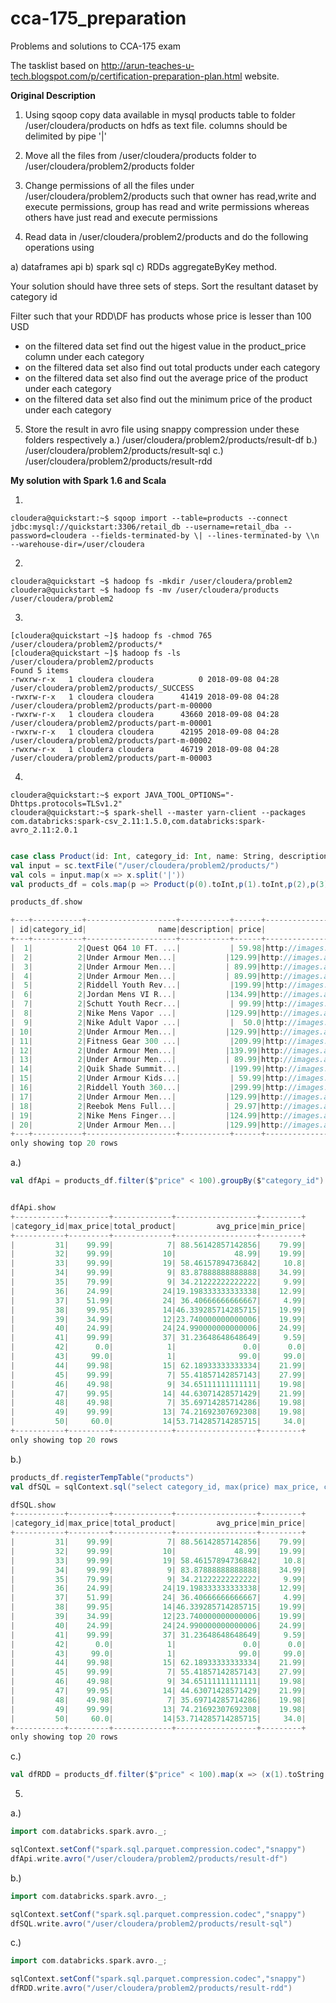 # cca-175_preparation
Problems and solutions to CCA-175 exam

The tasklist based on http://arun-teaches-u-tech.blogspot.com/p/certification-preparation-plan.html website. 

__Original Description__
1. Using sqoop copy data available in mysql products table to folder /user/cloudera/products on hdfs as text file. columns should be delimited by pipe '|'

2. Move all the files from /user/cloudera/products folder to /user/cloudera/problem2/products folder

3. Change permissions of all the files under /user/cloudera/problem2/products such that owner has read,write and execute permissions, group has read and write permissions whereas others have just read and execute permissions
4. Read data in /user/cloudera/problem2/products and do the following operations using 

a) dataframes api 
b) spark sql 
c) RDDs aggregateByKey method. 

Your solution should have three sets of steps. Sort the resultant dataset by category id

Filter such that your RDD\DF has products whose price is lesser than 100 USD
- on the filtered data set find out the higest value in the product_price column under each category
- on the filtered data set also find out total products under each category
- on the filtered data set also find out the average price of the product under each category
- on the filtered data set also find out the minimum price of the product under each category

5. Store the result in avro file using snappy compression under these folders respectively
a.) /user/cloudera/problem2/products/result-df
b.) /user/cloudera/problem2/products/result-sql
c.) /user/cloudera/problem2/products/result-rdd

__My solution with Spark 1.6 and Scala__

1.

```console
cloudera@quickstart:~$ sqoop import --table=products --connect jdbc:mysql://quickstart:3306/retail_db --username=retail_dba --password=cloudera --fields-terminated-by \| --lines-terminated-by \\n --warehouse-dir=/user/cloudera
```

2.

```console
cloudera@quickstart ~$ hadoop fs -mkdir /user/cloudera/problem2
cloudera@quickstart ~$ hadoop fs -mv /user/cloudera/products /user/cloudera/problem2
```

3.

```console
[cloudera@quickstart ~]$ hadoop fs -chmod 765 /user/cloudera/problem2/products/*
[cloudera@quickstart ~]$ hadoop fs -ls /user/cloudera/problem2/products
Found 5 items
-rwxrw-r-x   1 cloudera cloudera          0 2018-09-08 04:28 /user/cloudera/problem2/products/_SUCCESS
-rwxrw-r-x   1 cloudera cloudera      41419 2018-09-08 04:28 /user/cloudera/problem2/products/part-m-00000
-rwxrw-r-x   1 cloudera cloudera      43660 2018-09-08 04:28 /user/cloudera/problem2/products/part-m-00001
-rwxrw-r-x   1 cloudera cloudera      42195 2018-09-08 04:28 /user/cloudera/problem2/products/part-m-00002
-rwxrw-r-x   1 cloudera cloudera      46719 2018-09-08 04:28 /user/cloudera/problem2/products/part-m-00003

```
4.

```console
cloudera@quickstart:~$ export JAVA_TOOL_OPTIONS="-Dhttps.protocols=TLSv1.2"
cloudera@quickstart:~$ spark-shell --master yarn-client --packages com.databricks:spark-csv_2.11:1.5.0,com.databricks:spark-avro_2.11:2.0.1

```
```scala

case class Product(id: Int, category_id: Int, name: String, description:String, price: Double, image:String )
val input = sc.textFile("/user/cloudera/problem2/products/")
val cols = input.map(x => x.split('|'))
val products_df = cols.map(p => Product(p(0).toInt,p(1).toInt,p(2),p(3),p(4).toDouble,p(5))).toDF

products_df.show

+---+-----------+--------------------+-----------+------+--------------------+
| id|category_id|                name|description| price|               image|
+---+-----------+--------------------+-----------+------+--------------------+
|  1|          2|Quest Q64 10 FT. ...|           | 59.98|http://images.acm...|
|  2|          2|Under Armour Men...|           |129.99|http://images.acm...|
|  3|          2|Under Armour Men...|           | 89.99|http://images.acm...|
|  4|          2|Under Armour Men...|           | 89.99|http://images.acm...|
|  5|          2|Riddell Youth Rev...|           |199.99|http://images.acm...|
|  6|          2|Jordan Mens VI R...|           |134.99|http://images.acm...|
|  7|          2|Schutt Youth Recr...|           | 99.99|http://images.acm...|
|  8|          2|Nike Mens Vapor ...|           |129.99|http://images.acm...|
|  9|          2|Nike Adult Vapor ...|           |  50.0|http://images.acm...|
| 10|          2|Under Armour Men...|           |129.99|http://images.acm...|
| 11|          2|Fitness Gear 300 ...|           |209.99|http://images.acm...|
| 12|          2|Under Armour Men...|           |139.99|http://images.acm...|
| 13|          2|Under Armour Men...|           | 89.99|http://images.acm...|
| 14|          2|Quik Shade Summit...|           |199.99|http://images.acm...|
| 15|          2|Under Armour Kids...|           | 59.99|http://images.acm...|
| 16|          2|Riddell Youth 360...|           |299.99|http://images.acm...|
| 17|          2|Under Armour Men...|           |129.99|http://images.acm...|
| 18|          2|Reebok Mens Full...|           | 29.97|http://images.acm...|
| 19|          2|Nike Mens Finger...|           |124.99|http://images.acm...|
| 20|          2|Under Armour Men...|           |129.99|http://images.acm...|
+---+-----------+--------------------+-----------+------+--------------------+
only showing top 20 rows

```
a.)

```scala
val dfApi = products_df.filter($"price" < 100).groupBy($"category_id").agg(max($"price").alias("max_price"),count($"id").alias("total_product"),avg($"price").alias("avg_price"),min($"price").alias("min_price"))


dfApi.show
+-----------+---------+-------------+------------------+---------+
|category_id|max_price|total_product|         avg_price|min_price|
+-----------+---------+-------------+------------------+---------+
|         31|    99.99|            7| 88.56142857142856|    79.99|
|         32|    99.99|           10|             48.99|    19.99|
|         33|    99.99|           19| 58.46157894736842|     10.8|
|         34|    99.99|            9| 83.87888888888888|    34.99|
|         35|    79.99|            9| 34.21222222222222|     9.99|
|         36|    24.99|           24|19.198333333333338|    12.99|
|         37|    51.99|           24| 36.40666666666667|     4.99|
|         38|    99.95|           14|46.339285714285715|    19.99|
|         39|    34.99|           12|23.740000000000006|    19.99|
|         40|    24.99|           24|24.990000000000006|    24.99|
|         41|    99.99|           37| 31.23648648648649|     9.59|
|         42|      0.0|            1|               0.0|      0.0|
|         43|     99.0|            1|              99.0|     99.0|
|         44|    99.98|           15| 62.18933333333334|    21.99|
|         45|    99.99|            7| 55.41857142857143|    27.99|
|         46|    49.98|            9| 34.65111111111111|    19.98|
|         47|    99.95|           14| 44.63071428571429|    21.99|
|         48|    49.98|            7| 35.69714285714286|    19.98|
|         49|    99.99|           13| 74.21692307692308|    19.98|
|         50|     60.0|           14|53.714285714285715|     34.0|
+-----------+---------+-------------+------------------+---------+
only showing top 20 rows
```

b.)

```scala
products_df.registerTempTable("products")
val dfSQL = sqlContext.sql("select category_id, max(price) max_price, count(*) total_product, avg(price) avg_price, min(price) min_price from products where price < 100 group by category_id")

dfSQL.show
+-----------+---------+-------------+------------------+---------+
|category_id|max_price|total_product|         avg_price|min_price|
+-----------+---------+-------------+------------------+---------+
|         31|    99.99|            7| 88.56142857142856|    79.99|
|         32|    99.99|           10|             48.99|    19.99|
|         33|    99.99|           19| 58.46157894736842|     10.8|
|         34|    99.99|            9| 83.87888888888888|    34.99|
|         35|    79.99|            9| 34.21222222222222|     9.99|
|         36|    24.99|           24|19.198333333333338|    12.99|
|         37|    51.99|           24| 36.40666666666667|     4.99|
|         38|    99.95|           14|46.339285714285715|    19.99|
|         39|    34.99|           12|23.740000000000006|    19.99|
|         40|    24.99|           24|24.990000000000006|    24.99|
|         41|    99.99|           37| 31.23648648648649|     9.59|
|         42|      0.0|            1|               0.0|      0.0|
|         43|     99.0|            1|              99.0|     99.0|
|         44|    99.98|           15| 62.18933333333334|    21.99|
|         45|    99.99|            7| 55.41857142857143|    27.99|
|         46|    49.98|            9| 34.65111111111111|    19.98|
|         47|    99.95|           14| 44.63071428571429|    21.99|
|         48|    49.98|            7| 35.69714285714286|    19.98|
|         49|    99.99|           13| 74.21692307692308|    19.98|
|         50|     60.0|           14|53.714285714285715|     34.0|
+-----------+---------+-------------+------------------+---------+
only showing top 20 rows


```
c.)

```scala
val dfRDD = products_df.filter($"price" < 100).map(x => (x(1).toString.toInt,x(4).toString.toDouble)).aggregateByKey((0.0,99999999999999.0,0,0.0))((v1,v2) => (math.max(v1._1,v2),math.min(v1._2,v2),v1._3+1,v1._4+v2),(p1,p2) => (math.max(p1._1,p2._1),math.min(p1._2,p2._2),(p1._3 +p2._3),p1._4+p2._4)).map(x => (x._1,x._2._1,x._2._2,x._2._3,x._2._4/x._2._3)).sortBy(_._1,true).toDF
```
5. 

a.)

```scala
import com.databricks.spark.avro._;

sqlContext.setConf("spark.sql.parquet.compression.codec","snappy")
dfApi.write.avro("/user/cloudera/problem2/products/result-df")
```

b.)
```scala
import com.databricks.spark.avro._;

sqlContext.setConf("spark.sql.parquet.compression.codec","snappy")
dfSQL.write.avro("/user/cloudera/problem2/products/result-sql")
```

c.)
```scala
import com.databricks.spark.avro._;

sqlContext.setConf("spark.sql.parquet.compression.codec","snappy")
dfRDD.write.avro("/user/cloudera/problem2/products/result-rdd")
```

